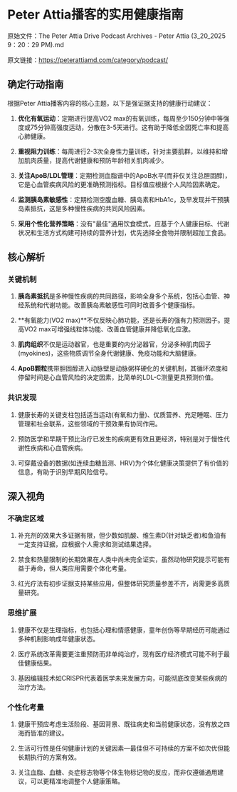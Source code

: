 # Peter Attia播客的实用健康指南

原始文件：The Peter Attia Drive Podcast Archives - Peter Attia (3_20_2025 9：20：29 PM).md

原文链接：https://peterattiamd.com/category/podcast/

## 确定行动指南

根据Peter Attia播客内容的核心主题，以下是强证据支持的健康行动建议：

1. **优化有氧运动**：定期进行提高VO2 max的有氧训练，每周至少150分钟中等强度或75分钟高强度运动，分散在3-5天进行。这有助于降低全因死亡率和提高心肺健康。

2. **重视阻力训练**：每周进行2-3次全身性力量训练，针对主要肌群，以维持和增加肌肉质量，提高代谢健康和预防年龄相关肌肉减少。

3. **关注ApoB/LDL管理**：定期检测血脂谱中的ApoB水平(而非仅关注总胆固醇)，它是心血管疾病风险的更准确预测指标。目标值应根据个人风险因素确定。

4. **监测胰岛素敏感性**：定期检测空腹血糖、胰岛素和HbA1c，及早发现并干预胰岛素抵抗，这是多种慢性疾病的共同风险因素。

5. **采用个性化营养策略**：没有"最佳"通用饮食模式，应基于个人健康目标、代谢状况和生活方式构建可持续的营养计划，优先选择全食物并限制超加工食品。

## 核心解析

### 关键机制

1. **胰岛素抵抗**是多种慢性疾病的共同路径，影响全身多个系统，包括心血管、神经系统和代谢功能。改善胰岛素敏感性可同时改善多个健康指标。

2. **有氧能力(VO2 max)**不仅反映心肺功能，还是长寿的强有力预测因子。提高VO2 max可增强线粒体功能、改善血管健康并降低氧化应激。

3. **肌肉组织**不仅是运动器官，也是重要的内分泌器官，分泌多种肌肉因子(myokines)，这些物质调节全身代谢健康、免疫功能和大脑健康。

4. **ApoB颗粒**携带胆固醇进入动脉壁是动脉粥样硬化的关键机制，其循环浓度和停留时间是心血管风险的决定因素，比简单的LDL-C测量更具预测价值。

### 共识发现

1. 健康长寿的关键支柱包括适当运动(有氧和力量)、优质营养、充足睡眠、压力管理和社会联系，这些领域的干预效果有协同作用。

2. 预防医学和早期干预比治疗已发生的疾病更有效且更经济，特别是对于慢性代谢性疾病和心血管疾病。

3. 可穿戴设备的数据(如连续血糖监测、HRV)为个体化健康决策提供了有价值的信息，有助于识别早期风险信号。

## 深入视角

### 不确定区域

1. 补充剂的效果大多证据有限，但少数如肌酸、维生素D(针对缺乏者)和鱼油有一定支持证据，应根据个人需求和测试结果选择。

2. 禁食和热量限制的长期效果在人类中尚未完全证实，虽然动物研究提示可能有益于寿命，但人类应用需要个体化考量。

3. 红光疗法有初步证据支持某些应用，但整体研究质量参差不齐，尚需更多高质量研究。

### 思维扩展

1. 健康不仅是生理指标，也包括心理和情感健康，童年创伤等早期经历可能通过多种机制影响成年健康状态。

2. 医疗系统改革需要更注重预防而非单纯治疗，现有医疗经济模式可能不利于最佳健康结果。

3. 基因编辑技术如CRISPR代表着医学未来发展方向，可能彻底改变某些疾病的治疗方法。

### 个性化考量

1. 健康干预应考虑生活阶段、基因背景、既往病史和当前健康状态，没有放之四海而皆准的建议。

2. 生活可行性是任何健康计划的关键因素—最佳但不可持续的方案不如次优但能长期执行的方案有效。

3. 关注血脂、血糖、炎症标志物等个体生物标记物的反应，而非仅遵循通用建议，可以更精准地调整个人健康策略。